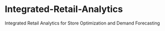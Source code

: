 # Integrated-Retail-Analytics
Integrated Retail Analytics for Store Optimization and Demand Forecasting
